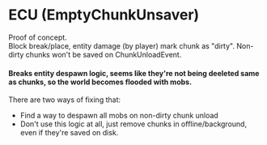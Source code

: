 # ECU (EmptyChunkUnsaver)

Proof of concept.  
Block break/place, entity damage (by player) mark chunk as "dirty". Non-dirty chunks won't be saved on ChunkUnloadEvent.

#### Breaks entity despawn logic, seems like they're not being deeleted same as chunks, so the world becomes flooded with mobs.
There are two ways of fixing that:
- Find a way to despawn all mobs on non-dirty chunk unload
- Don't use this logic at all, just remove chunks in offline/background, even if they're saved on disk.



